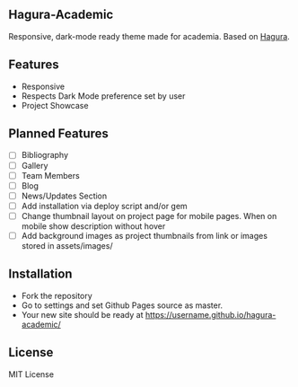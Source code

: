 ## Hagura-Academic

Responsive, dark-mode ready theme made for academia. Based on [Hagura](http://webjeda.com/hagura).

## Features
- Responsive
- Respects Dark Mode preference set by user
- Project Showcase

## Planned Features
- [ ] Bibliography
- [ ] Gallery
- [ ] Team Members
- [ ] Blog
- [ ] News/Updates Section
- [ ] Add installation via deploy script and/or gem
- [ ] Change thumbnail layout on project page for mobile pages. When on mobile show description without hover
- [ ] Add background images as project thumbnails from link or images stored in assets/images/

## Installation
* Fork the repository
* Go to settings and set Github Pages source as master.
* Your new site should be ready at https://username.github.io/hagura-academic/

## License
MIT License
